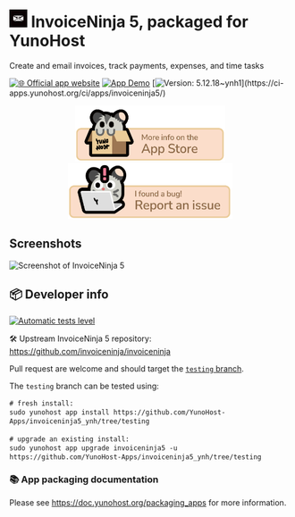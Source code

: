 <!--
N.B.: This README was automatically generated by <https://github.com/YunoHost/apps_tools/blob/main/readme_generator>
It shall NOT be edited by hand.
-->

<h1>
  <img src="https://raw.githubusercontent.com/YunoHost/apps/main/logos/invoiceninja5.png" width="32px" alt="Logo of InvoiceNinja 5">
  InvoiceNinja 5, packaged for YunoHost
</h1>

Create and email invoices, track payments, expenses, and time tasks

[![🌐 Official app website](https://img.shields.io/badge/Official_app_website-darkgreen?style=for-the-badge)](https://invoiceninja.org)
[![App Demo](https://img.shields.io/badge/App_Demo-blue?style=for-the-badge)](https://react.invoicing.co/demo)
[![Version: 5.12.18~ynh1](https://img.shields.io/badge/Version-5.12.18~ynh1-rgb(18,138,11)?style=for-the-badge)](https://ci-apps.yunohost.org/ci/apps/invoiceninja5/)

<div align="center">
<a href="https://apps.yunohost.org/app/invoiceninja5"><img height="100px" src="https://github.com/YunoHost/yunohost-artwork/raw/refs/heads/main/badges/neopossum-badges/badge_more_info_on_the_appstore.svg"/></a>
<a href="https://github.com/YunoHost-Apps/invoiceninja5_ynh/issues"><img height="100px" src="https://github.com/YunoHost/yunohost-artwork/raw/refs/heads/main/badges/neopossum-badges/badge_report_an_issue.svg"/></a>
</div>


## Screenshots
![Screenshot of InvoiceNinja 5](./doc/screenshots/Create-Invoices-in-Seconds.png)

## 📦 Developer info

[![Automatic tests level](https://apps.yunohost.org/badge/cilevel/invoiceninja5)](https://ci-apps.yunohost.org/ci/apps/invoiceninja5/)

🛠️ Upstream InvoiceNinja 5 repository: <https://github.com/invoiceninja/invoiceninja>

Pull request are welcome and should target the [`testing` branch](https://github.com/YunoHost-Apps/invoiceninja5_ynh/tree/testing).

The `testing` branch can be tested using:
```
# fresh install:
sudo yunohost app install https://github.com/YunoHost-Apps/invoiceninja5_ynh/tree/testing

# upgrade an existing install:
sudo yunohost app upgrade invoiceninja5 -u https://github.com/YunoHost-Apps/invoiceninja5_ynh/tree/testing
```

### 📚 App packaging documentation

Please see <https://doc.yunohost.org/packaging_apps> for more information.